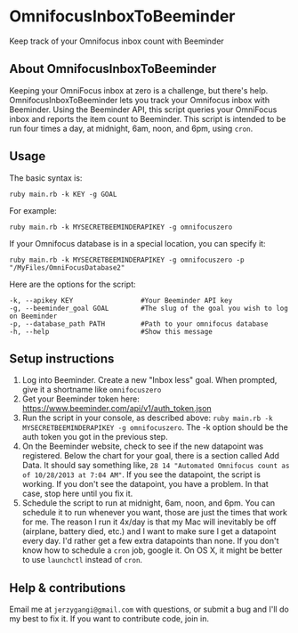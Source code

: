 OmnifocusInboxToBeeminder
=========================

Keep track of your Omnifocus inbox count with Beeminder

## About OmnifocusInboxToBeeminder
Keeping your OmniFocus inbox at zero is a challenge, but there's help. OmnifocusInboxToBeeminder lets you track your Omnifocus inbox with Beeminder. Using the Beeminder API, this script queries your OmniFocus inbox and reports the item count to Beeminder. This script is intended to be run four times a day, at midnight, 6am, noon, and 6pm, using ```cron```.

## Usage
The basic syntax is:
```
ruby main.rb -k KEY -g GOAL
```
For example:
```
ruby main.rb -k MYSECRETBEEMINDERAPIKEY -g omnifocuszero
```
If your Omnifocus database is in a special location, you can specify it:
```
ruby main.rb -k MYSECRETBEEMINDERAPIKEY -g omnifocuszero -p "/MyFiles/OmniFocusDatabase2" 
```
Here are the options for the script:
```
-k, --apikey KEY                 #Your Beeminder API key
-g, --beeminder_goal GOAL        #The slug of the goal you wish to log on Beeminder
-p, --database_path PATH         #Path to your omnifocus database
-h, --help                       #Show this message
```

## Setup instructions

1. Log into Beeminder. Create a new "Inbox less" goal. When prompted, give it a shortname like ```omnifocuszero```
1. Get your Beeminder token here: https://www.beeminder.com/api/v1/auth_token.json
1. Run the script in your console, as described above: ```ruby main.rb -k MYSECRETBEEMINDERAPIKEY -g omnifocuszero```. The -k option should be the auth token you got in the previous step.
1. On the Beeminder website, check to see if the new datapoint was registered. Below the chart for your goal, there is a section called Add Data. It should say something like, ```28 14 "Automated Omnifocus count as of 10/28/2013 at 7:04 AM"```. If you see the datapoint, the script is working. If you don't see the datapoint, you have a problem. In that case, stop here until you fix it.
1. Schedule the script to run at midnight, 6am, noon, and 6pm. You can schedule it to run whenever you want, those are just the times that work for me. The reason I run it 4x/day is that my Mac will inevitably be off (airplane, battery died, etc.) and I want to make sure I get a datapoint every day. I'd rather get a few extra datapoints than none. If you don't know how to schedule a ```cron``` job, google it. On OS X, it might be better to use ```launchctl``` instead of ```cron```.

## Help & contributions
Email me at ```jerzygangi@gmail.com``` with questions, or submit a bug and I'll do my best to fix it. If you want to contribute code, join in.